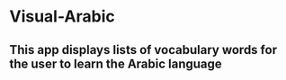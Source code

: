 # Visual-Arabic
## This app displays lists of vocabulary words for the user to learn the Arabic language
